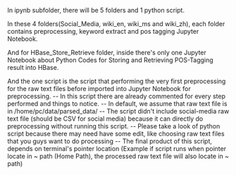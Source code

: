 In ipynb subfolder, there will be 5 folders and 1 python script.

In these 4 folders(Social_Media, wiki_en, wiki_ms and wiki_zh), each folder contains preprocessing, keyword extract and pos tagging Jupyter Notebook.

And for HBase_Store_Retrieve folder, inside there's only one Jupyter Notebook about Python Codes for Storing and Retrieving POS-Tagging result into HBase.

And the one script is the script that performing the very first preprocessing for the raw text files before imported into Jupyter Notebook for preprocessing.
-- In this script there are already commented for every step performed and things to notice.
-- In default, we assume that raw text file is in /home/pc/data/parsed_data/
-- The script didn't include social-media raw text file (should be CSV for social media) because it can directly do preprocessing without running this script.
-- Please take a look of python script because there may need have some edit, like choosing raw text files that you guys want to do processing
-- The final product of this script, depends on terminal's pointer location (Example if script runs when pointer locate in ~ path (Home Path), the processed raw text file will also locate in ~ path)